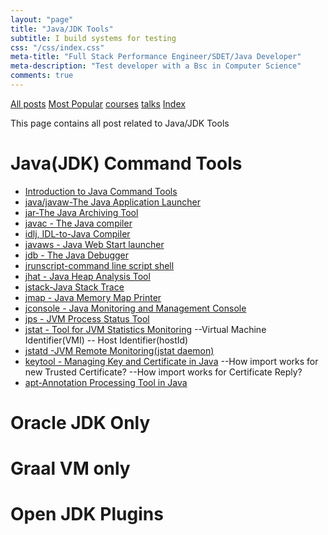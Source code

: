 ```yaml
---
layout: "page"
title: "Java/JDK Tools"
subtitle: I build systems for testing
css: "/css/index.css"
meta-title: "Full Stack Performance Engineer/SDET/Java Developer"
meta-description: "Test developer with a Bsc in Computer Science"
comments: true
---
```

<div class="list-filters">
    <a href="/" class="list-filter filter-selected">All posts</a>
    <a href="/popular" class="list-filter">Most Popular</a>
    <a href="/courses" class="list-filter">courses</a>
	<a href="/talks" class="list-filter">talks</a>
    <a href="/tags" class="list-filter">Index</a>
</div>

This page contains all post related to Java/JDK Tools

# Java(JDK) Command Tools
- [Introduction to Java Command Tools](http://shantonusarker.blogspot.com/2013/07/introduction-java-command-tools.html)
- [java/javaw-The Java Application Launcher](http://shantonusarker.blogspot.com/2013/07/javaj-javaw-command.html)
- [jar-The Java Archiving Tool](http://shantonusarker.blogspot.com/2013/07/jar--Java-Archive-Tool.html)
- [javac - The Java compiler](http://shantonusarker.blogspot.com/2013/07/javac-java-compiler-tool.html)
- [idlj, IDL-to-Java Compiler](http://shantonusarker.blogspot.com/2013/08/idlj-idl-java-compiler.html)
- [javaws - Java Web Start launcher](http://shantonusarker.blogspot.com/2013/07/javaws-java-web-start-launcher.html)
- [jdb - The Java Debugger](http://shantonusarker.blogspot.com/2013/07/jdb-java-debugger.html)
- [jrunscript-command line script shell](http://shantonusarker.blogspot.com/2013/07/jrunscript-java-command-line-script-shell.html)
- [jhat - Java Heap Analysis Tool](http://shantonusarker.blogspot.com/2013/07/jhat-java-heap-analysis-tool.html)
- [jstack-Java Stack Trace](http://shantonusarker.blogspot.com/2013/07/jstack-java-stack-trace.html)
- [jmap - Java Memory Map Printer](http://shantonusarker.blogspot.com/2013/07/jmap-java-memory-map-printer.html)
- [jconsole - Java Monitoring and Management Console](http://shantonusarker.blogspot.com/2013/07/jconsole-java-monitoring-management-console.html)
- [jps - JVM Process Status Tool](http://shantonusarker.blogspot.com/2013/07/jps-java-jvm-process-status.html) 
- [jstat - Tool for JVM Statistics Monitoring](http://shantonusarker.blogspot.com/2013/07/jstat-java-JVM-Monitoring.html)
--Virtual Machine Identifier(VMI)
-- Host Identifier(hostId)
- [jstatd -JVM Remote Monitoring(jstat daemon)](http://shantonusarker.blogspot.com/2013/07/jstatd-jvm-jstat-remote-monitoring.html)
- [keytool - Managing Key and Certificate in Java](http://shantonusarker.blogspot.com/2013/07/keytool-java-certificate-key-management.html)
--How import works for new Trusted Certificate?
--How import works for Certificate Reply?  
- [apt-Annotation Processing Tool in Java](http://shantonusarker.blogspot.com/2013/08/apt-annotation-rocessing-in-java.html)

# Oracle JDK Only

# Graal VM only

# Open JDK Plugins